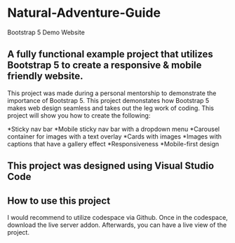 # Natural-Adventure-Guide
Bootstrap 5 Demo Website 

## A fully functional example project that utilizes Bootstrap 5 to create a responsive & mobile friendly website.

This project was made during a personal mentorship to demonstrate the importance of Bootstrap 5. This project demonstates how Bootstrap 5 
makes web design seamless and takes out the leg work of coding. This project will show you how to create the following:

*Sticky nav bar 
*Mobile sticky nav bar with a dropdown menu
*Carousel container for images with a text overlay 
*Cards with images 
*Images with captions that have a gallery effect
*Responsiveness
*Mobile-first design 

## This project was designed using Visual Studio Code 

## How to use this project

I would recommend to utilize codespace via Github. Once in the codespace, download the live server addon. Afterwards, you can have a live view of the project. 

